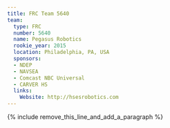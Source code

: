```yaml
---
title: FRC Team 5640
team:
  type: FRC
  number: 5640
  name: Pegasus Robotics
  rookie_year: 2015
  location: Philadelphia, PA, USA
  sponsors:
  - NDEP
  - NAVSEA
  - Comcast NBC Universal
  - CARVER HS
  links:
    Website: http://hsesrobotics.com
---
```


{% include remove_this_line_and_add_a_paragraph %}